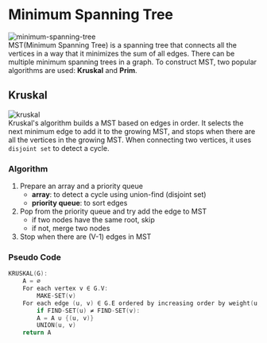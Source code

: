 # Minimum Spanning Tree
![minimum-spanning-tree](https://upload.wikimedia.org/wikipedia/commons/thumb/d/d2/Minimum_spanning_tree.svg/1200px-Minimum_spanning_tree.svg.png)  
 MST(Minimum Spanning Tree) is a spanning tree that connects all the vertices in a way that it minimizes the sum of all edges. There can be multiple minimum spanning trees in a graph. To construct MST, two popular algorithms are used: **Kruskal** and **Prim**.

## Kruskal
![kruskal](https://www.dotnetlovers.com/Images/KruskalsAlgorithmforMinimumSpanningTreeMST110201931155AM.png)  
 Kruskal's algorithm builds a MST based on edges in order. It selects the next minimum edge to add it to the growing MST, and stops when there are all the vertices in the growing MST. When connecting two vertices, it uses `disjoint set` to detect a cycle. 

### Algorithm
1. Prepare an array and a priority queue
    - **array**: to detect a cycle using union-find (disjoint set)
    - **priority queue**: to sort edges
2. Pop from the priority queue and try add the edge to MST
    - if two nodes have the same root, skip
    - if not, merge two nodes 
3. Stop when there are (V-1) edges in MST

### Pseudo Code
```cpp
KRUSKAL(G):
    A = ∅
    For each vertex v ∈ G.V:
        MAKE-SET(v)
    For each edge (u, v) ∈ G.E ordered by increasing order by weight(u, v):
        if FIND-SET(u) ≠ FIND-SET(v):       
        A = A ∪ {(u, v)}
        UNION(u, v)
    return A
```